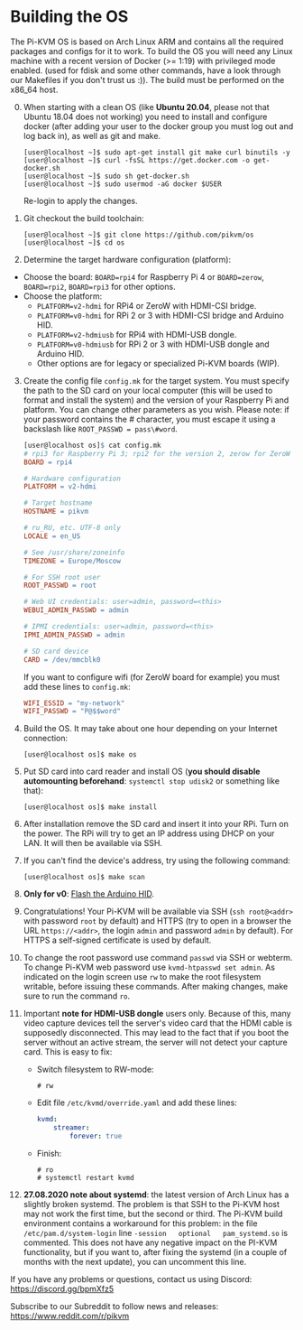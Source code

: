 # Building the OS
The Pi-KVM OS is based on Arch Linux ARM and contains all the required packages and configs for it to work. To build the OS you will need any Linux machine with a recent version of Docker (>= 1:19) with privileged mode enabled. (used for fdisk and some other commands, have a look through our Makefiles if you don't trust us :)). The build must be performed on the x86_64 host.

0. When starting with a clean OS (like **Ubuntu 20.04**, please not that Ubuntu 18.04 does not working) you need to install and configure docker (after adding your user to the docker group you must log out and log back in), as well as git and make.
    ```shell
    [user@localhost ~]$ sudo apt-get install git make curl binutils -y
    [user@localhost ~]$ curl -fsSL https://get.docker.com -o get-docker.sh
    [user@localhost ~]$ sudo sh get-docker.sh
    [user@localhost ~]$ sudo usermod -aG docker $USER
    ```
    Re-login to apply the changes.

1. Git checkout the build toolchain:
    ```shell
    [user@localhost ~]$ git clone https://github.com/pikvm/os
    [user@localhost ~]$ cd os
    ```

2. Determine the target hardware configuration (platform):
  * Choose the board: `BOARD=rpi4` for Raspberry Pi 4 or `BOARD=zerow`, `BOARD=rpi2`, `BOARD=rpi3` for other options.
  * Choose the platform:
    - `PLATFORM=v2-hdmi` for RPi4 or ZeroW with HDMI-CSI bridge.
    - `PLATFORM=v0-hdmi` for RPi 2 or 3 with HDMI-CSI bridge and Arduino HID.
    - `PLATFORM=v2-hdmiusb` for RPi4 with HDMI-USB dongle.
    - `PLATFORM=v0-hdmiusb` for RPi 2 or 3 with HDMI-USB dongle and Arduino HID.
    - Other options are for legacy or specialized Pi-KVM boards (WIP).

3. Create the config file `config.mk` for the target system. You must specify the path to the SD card on your local computer (this will be used to format and install the system) and the version of your Raspberry Pi and platform. You can change other parameters as you wish. Please note: if your password contains the # character, you must escape it using a backslash like `ROOT_PASSWD = pass\#word`.
    ```Makefile
    [user@localhost os]$ cat config.mk
    # rpi3 for Raspberry Pi 3; rpi2 for the version 2, zerow for ZeroW
    BOARD = rpi4
    
    # Hardware configuration
    PLATFORM = v2-hdmi
    
    # Target hostname
    HOSTNAME = pikvm
    
    # ru_RU, etc. UTF-8 only
    LOCALE = en_US
    
    # See /usr/share/zoneinfo
    TIMEZONE = Europe/Moscow
    
    # For SSH root user
    ROOT_PASSWD = root
    
    # Web UI credentials: user=admin, password=<this>
    WEBUI_ADMIN_PASSWD = admin
    
    # IPMI credentials: user=admin, password=<this>
    IPMI_ADMIN_PASSWD = admin
    
    # SD card device
    CARD = /dev/mmcblk0
    ```
    
    If you want to configure wifi (for ZeroW board for example) you must add these lines to `config.mk`:
    ```Makefile
    WIFI_ESSID = "my-network"
    WIFI_PASSWD = "P@$$word"
    ```

4. Build the OS. It may take about one hour depending on your Internet connection:
    ```shell
    [user@localhost os]$ make os
    ```
    
5. Put SD card into card reader and install OS (**you should disable automounting beforehand**: `systemctl stop udisk2` or something like that):
    ```shell
    [user@localhost os]$ make install
    ```
    
6. After installation remove the SD card and insert it into your RPi. Turn on the power. The RPi will try to get an IP address using DHCP on your LAN. It will then be available via SSH.

7. If you can't find the device's address, try using the following command:
    ```shell
    [user@localhost os]$ make scan
    ```

8. **Only for v0**: [Flash the Arduino HID](flashing_hid.md).

9. Congratulations! Your Pi-KVM will be available via SSH (`ssh root@<addr>` with password `root` by default) and HTTPS (try to open in a browser the URL `https://<addr>`, the login `admin` and password `admin` by default). For HTTPS a self-signed certificate is used by default.

10. To change the root password use command `passwd` via SSH or webterm. To change Pi-KVM web password use `kvmd-htpasswd set admin`. As indicated on the login screen use `rw` to make the root filesystem writable, before issuing these commands. After making changes, make sure to run the command `ro`.

11. Important **note for HDMI-USB dongle** users only. Because of this, many video capture devices tell the server's video card that the HDMI cable is supposedly disconnected. This may lead to the fact that if you boot the server without an active stream, the server will not detect your capture card. This is easy to fix:
    * Switch filesystem to RW-mode:
      ```
      # rw
      ```
    * Edit file `/etc/kvmd/override.yaml` and add these lines:
      ```yaml
      kvmd:
          streamer:
              forever: true
      ```
    * Finish:
      ```
      # ro
      # systemctl restart kvmd
      ```

12. **27.08.2020 note about systemd**: the latest version of Arch Linux has a slightly broken systemd. The problem is that SSH to the Pi-KVM host may not work the first time, but the second or third. The Pi-KVM build environment contains a workaround for this problem: in the file `/etc/pam.d/system-login` line `-session   optional   pam_systemd.so` is commented. This does not have any negative impact on the PI-KVM functionality, but if you want to, after fixing the systemd (in a couple of months with the next update), you can uncomment this line.

If you have any problems or questions, contact us using Discord: https://discord.gg/bpmXfz5

Subscribe to our Subreddit to follow news and releases: https://www.reddit.com/r/pikvm
